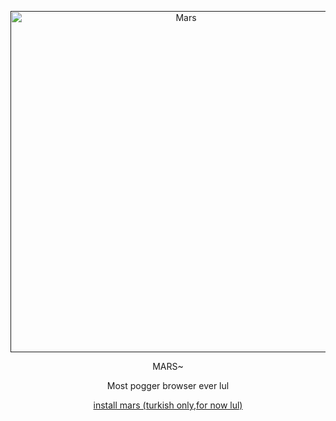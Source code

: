  <div align="center">

 <p>
    <a href=""><img src="https://images-ext-1.discordapp.net/external/JAYIWNttW6AWNjAE-EsDhcJSTA3lpgxyawZrblWPaGI/https/repository-images.githubusercontent.com/388549605/0dd2d16e-19f5-47a2-b212-ad921acaaa5c?width=400&height=225" width="546" alt="Mars" /> </a>
  </p>
  <p>MARS~</p>
  <p>Most pogger browser ever lul</p>
 <a href="https://play.google.com/store/apps/details?id=com.marsbrowser.ashpotter.app">install mars (turkish only,for now lul)</a>
 
 
 </div> 

 
 
